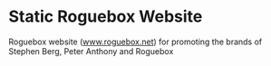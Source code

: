 # Static Roguebox Website

Roguebox website (www.roguebox.net) for promoting the brands of Stephen Berg, Peter Anthony and Roguebox
